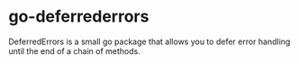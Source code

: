 # go-deferrederrors
DeferredErrors is a small go package that allows you to defer error handling until the end of a chain of methods.
